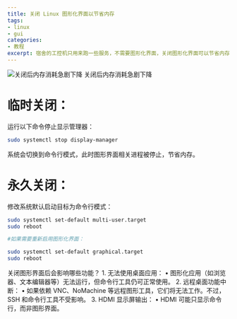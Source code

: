 ```yaml
---
title: 关闭 Linux 图形化界面以节省内存
tags:
- linux
- gui
categories:
- 教程
excerpt: 宿舍的工控机只用来跑一些服务，不需要图形化界面，关闭图形化界面可以节省内存，提高性能
---
```

![关闭后内存消耗急剧下降](https://pic.1314171.xyz/i/2025/01/09/20250109154847804.png)
关闭后内存消耗急剧下降
# 临时关闭：
运行以下命令停止显示管理器：
```bash
sudo systemctl stop display-manager
```

系统会切换到命令行模式，此时图形界面相关进程被停止，节省内存。

# 永久关闭：
修改系统默认启动目标为命令行模式：
```bash
sudo systemctl set-default multi-user.target
sudo reboot

#如果需要重新启用图形化界面：

sudo systemctl set-default graphical.target
sudo reboot
```

关闭图形界面后会影响哪些功能？
	1.	无法使用桌面应用：
	•	图形化应用（如浏览器、文本编辑器等）无法运行，但命令行工具仍可正常使用。
	2.	远程桌面功能中断：
	•	如果依赖 VNC、NoMachine 等远程图形工具，它们将无法工作。不过，SSH 和命令行工具不受影响。
	3.	HDMI 显示屏输出：
	•	HDMI 可能只显示命令行，而非图形界面。